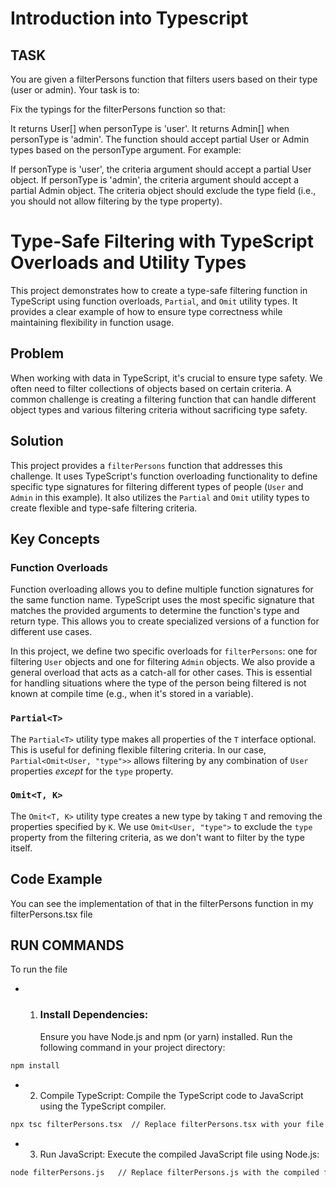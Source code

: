 # Introduction into Typescript

## TASK

You are given a filterPersons function that filters users based on their type (user or admin). Your task is to:

Fix the typings for the filterPersons function so that:

It returns User[] when personType is 'user'.
It returns Admin[] when personType is 'admin'.
The function should accept partial User or Admin types based on the personType argument. For example:

If personType is 'user', the criteria argument should accept a partial User object.
If personType is 'admin', the criteria argument should accept a partial Admin object.
The criteria object should exclude the type field (i.e., you should not allow filtering by the type property).

# Type-Safe Filtering with TypeScript Overloads and Utility Types

This project demonstrates how to create a type-safe filtering function in TypeScript using function overloads, `Partial`, and `Omit` utility types. It provides a clear example of how to ensure type correctness while maintaining flexibility in function usage.

## Problem

When working with data in TypeScript, it's crucial to ensure type safety. We often need to filter collections of objects based on certain criteria. A common challenge is creating a filtering function that can handle different object types and various filtering criteria without sacrificing type safety.

## Solution

This project provides a `filterPersons` function that addresses this challenge. It uses TypeScript's function overloading functionality to define specific type signatures for filtering different types of people (`User` and `Admin` in this example). It also utilizes the `Partial` and `Omit` utility types to create flexible and type-safe filtering criteria.

## Key Concepts

### Function Overloads

Function overloading allows you to define multiple function signatures for the same function name. TypeScript uses the most specific signature that matches the provided arguments to determine the function's type and return type. This allows you to create specialized versions of a function for different use cases.

In this project, we define two specific overloads for `filterPersons`: one for filtering `User` objects and one for filtering `Admin` objects. We also provide a general overload that acts as a catch-all for other cases. This is essential for handling situations where the type of the person being filtered is not known at compile time (e.g., when it's stored in a variable).

### `Partial<T>`

The `Partial<T>` utility type makes all properties of the `T` interface optional. This is useful for defining flexible filtering criteria. In our case, `Partial<Omit<User, "type">>` allows filtering by any combination of `User` properties _except_ for the `type` property.

### `Omit<T, K>`

The `Omit<T, K>` utility type creates a new type by taking `T` and removing the properties specified by `K`. We use `Omit<User, "type">` to exclude the `type` property from the filtering criteria, as we don't want to filter by the type itself.

## Code Example

You can see the implementation of that in the filterPersons function in my filterPersons.tsx file

## RUN COMMANDS

To run the file

- 1. ### Install Dependencies:
     Ensure you have Node.js and npm (or yarn) installed. Run the following command in your project directory:

```bash
npm install
```

- 2. Compile TypeScript: Compile the TypeScript code to JavaScript using the TypeScript compiler.

```bash
npx tsc filterPersons.tsx  // Replace filterPersons.tsx with your file name
```

- 3. Run JavaScript: Execute the compiled JavaScript file using Node.js:

```bash
node filterPersons.js   // Replace filterPersons.js with the compiled file name
```

